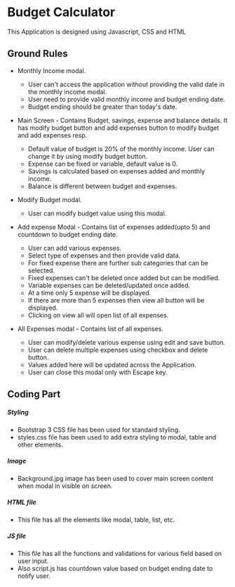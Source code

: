 # Budget Calculator
This Application is designed using Javascript, CSS and HTML

## Ground Rules
* Monthly Income modal.
    * User can't access the application without providing the valid date in the monthly income modal.
    * User need to provide valid monthly income and budget ending date.
    * Budget ending should be greater than today's date.

* Main Screen - Contains Budget, savings, expense and balance details. It has modify budget button and add expenses button to modify budget and add expenses resp.
    * Default value of budget is 20% of the monthly income. User can change it by using modify budget button.
    * Expense can be fixed or variable, default value is 0.
    * Savings is calculated based on expenses added and monthly income.
    * Balance is different between budget and expenses.

* Modify Budget modal.
    * User can modify budget value using this modal.

* Add expense Modal - Contains list of expenses added(upto 5) and countdown to budget ending date.
    * User can add various expenses.
    * Select type of expenses and then provide valid data.
    * For fixed expense there are further sub categories that can be selected.
    * Fixed expenses can't be deleted once added but can be modified.
    * Variable expenses can be deleted/updated once added.
    * At a time only 5 expense will be displayed.
    * If there are more than 5 expenses then view all button will be displayed.
    * Clicking on view all will open list of all expenses.

* All Expenses modal - Contains list of all expenses.
    * User can modify/delete various expense using edit and save button.
    * User can delete multiple expenses using checkbox and delete button.
    * Values added here will be updated across the Application.
    * User can close this modal only with Escape key.

## Coding Part
##### Styling
* Bootstrap 3 CSS file has been used for standard styling.
* styles.css file has been used to add extra styling to modal, table and other elements.

##### Image
* Background.jpg image has been used to cover main screen content when modal in visible on screen.

##### HTML file 
* This file has all the elements like modal, table, list, etc.

##### JS file
* This file has all the functions and validations for various field based on user input.
* Also script.js has countdown value based on budget ending date to notify user.
